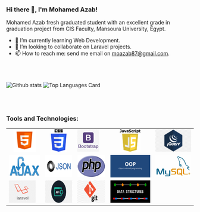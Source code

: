 ### Hi there 👋, I'm Mohamed Azab!

Mohamed Azab fresh graduated student with an excellent grade in graduation project from CIS Faculty, Mansoura University, Egypt.

- 🌱 I’m currently learning Web Development.
- 👯 I’m looking to collaborate on Laravel projects.
- 📫 How to reach me: send me email on moazab87@gmail.com.

<br> <br>

![Github stats](https://github-readme-stats.vercel.app/api?username=moazab87&theme=highcontrast&show_icons=true&count_private=true)
![Top Languages Card](https://github-readme-stats.vercel.app/api/top-langs/?username=moazab87&layout=compact)

<br> <br>

### **Tools and Technologies:**  

<table align="center" style="width:100%">
  <tr>
    <td align="center"><code><img height="60" src="https://github.com/moazab87/moazab87/blob/main/assets/html.png"></code></td>
    <td align="center"><code><img height="60" src="https://github.com/moazab87/moazab87/blob/main/assets/css.png"></code></td>
    <td><code><img height="60" src="https://github.com/moazab87/moazab87/blob/main/assets/bootstrap.png"></code></td>
    <td align="center"><code><img height="60" src="https://github.com/moazab87/moazab87/blob/main/assets/JavaScript.png"></code></td>
    <td><code><img height="60" src="https://github.com/moazab87/moazab87/blob/main/assets/jquery.png"></code></td>
  </tr>
  <tr>
    <td><code><img height="60" src="https://github.com/moazab87/moazab87/blob/main/assets/ajax.png"></code></td>
    <td><code><img height="60" src="https://github.com/moazab87/moazab87/blob/main/assets/json.png"></code></td>
    <td><code><img height="60" src="https://github.com/moazab87/moazab87/blob/main/assets/php.png"></code></td>
    <td><code><img height="60" src="https://github.com/moazab87/moazab87/blob/main/assets/oop.png"></code></td>
    <td><code><img height="60" src="https://github.com/moazab87/moazab87/blob/main/assets/mysql1.png"></code></td>
  </tr>
  <tr>
    <td><code><img height="60" src="https://github.com/moazab87/moazab87/blob/main/assets/laravel.png"></code></td>
    <td><code><img height="60" src="https://github.com/moazab87/moazab87/blob/main/assets/api.png"></code></td>
    <td><code><img height="60" src="https://github.com/moazab87/moazab87/blob/main/assets/git.png"></code></td>
    <td><code><img height="60" src="https://github.com/moazab87/moazab87/blob/main/assets/DS.png"></code></td>
  </tr>
</table>
